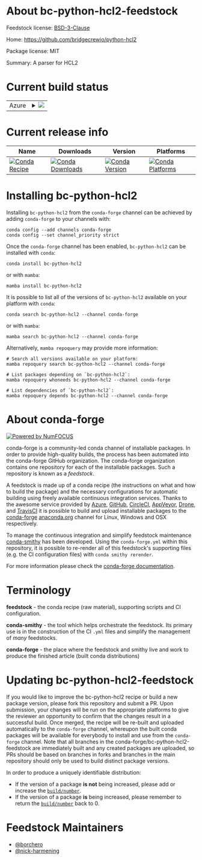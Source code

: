 About bc-python-hcl2-feedstock
==============================

Feedstock license: [BSD-3-Clause](https://github.com/conda-forge/bc-python-hcl2-feedstock/blob/main/LICENSE.txt)

Home: https://github.com/bridgecrewio/python-hcl2

Package license: MIT

Summary: A parser for HCL2

Current build status
====================


<table>
    
  <tr>
    <td>Azure</td>
    <td>
      <details>
        <summary>
          <a href="https://dev.azure.com/conda-forge/feedstock-builds/_build/latest?definitionId=20561&branchName=main">
            <img src="https://dev.azure.com/conda-forge/feedstock-builds/_apis/build/status/bc-python-hcl2-feedstock?branchName=main">
          </a>
        </summary>
        <table>
          <thead><tr><th>Variant</th><th>Status</th></tr></thead>
          <tbody><tr>
              <td>linux_64_python3.10.____cpython</td>
              <td>
                <a href="https://dev.azure.com/conda-forge/feedstock-builds/_build/latest?definitionId=20561&branchName=main">
                  <img src="https://dev.azure.com/conda-forge/feedstock-builds/_apis/build/status/bc-python-hcl2-feedstock?branchName=main&jobName=linux&configuration=linux%20linux_64_python3.10.____cpython" alt="variant">
                </a>
              </td>
            </tr><tr>
              <td>linux_64_python3.11.____cpython</td>
              <td>
                <a href="https://dev.azure.com/conda-forge/feedstock-builds/_build/latest?definitionId=20561&branchName=main">
                  <img src="https://dev.azure.com/conda-forge/feedstock-builds/_apis/build/status/bc-python-hcl2-feedstock?branchName=main&jobName=linux&configuration=linux%20linux_64_python3.11.____cpython" alt="variant">
                </a>
              </td>
            </tr><tr>
              <td>linux_64_python3.12.____cpython</td>
              <td>
                <a href="https://dev.azure.com/conda-forge/feedstock-builds/_build/latest?definitionId=20561&branchName=main">
                  <img src="https://dev.azure.com/conda-forge/feedstock-builds/_apis/build/status/bc-python-hcl2-feedstock?branchName=main&jobName=linux&configuration=linux%20linux_64_python3.12.____cpython" alt="variant">
                </a>
              </td>
            </tr><tr>
              <td>linux_64_python3.9.____cpython</td>
              <td>
                <a href="https://dev.azure.com/conda-forge/feedstock-builds/_build/latest?definitionId=20561&branchName=main">
                  <img src="https://dev.azure.com/conda-forge/feedstock-builds/_apis/build/status/bc-python-hcl2-feedstock?branchName=main&jobName=linux&configuration=linux%20linux_64_python3.9.____cpython" alt="variant">
                </a>
              </td>
            </tr><tr>
              <td>osx_64_python3.10.____cpython</td>
              <td>
                <a href="https://dev.azure.com/conda-forge/feedstock-builds/_build/latest?definitionId=20561&branchName=main">
                  <img src="https://dev.azure.com/conda-forge/feedstock-builds/_apis/build/status/bc-python-hcl2-feedstock?branchName=main&jobName=osx&configuration=osx%20osx_64_python3.10.____cpython" alt="variant">
                </a>
              </td>
            </tr><tr>
              <td>osx_64_python3.11.____cpython</td>
              <td>
                <a href="https://dev.azure.com/conda-forge/feedstock-builds/_build/latest?definitionId=20561&branchName=main">
                  <img src="https://dev.azure.com/conda-forge/feedstock-builds/_apis/build/status/bc-python-hcl2-feedstock?branchName=main&jobName=osx&configuration=osx%20osx_64_python3.11.____cpython" alt="variant">
                </a>
              </td>
            </tr><tr>
              <td>osx_64_python3.12.____cpython</td>
              <td>
                <a href="https://dev.azure.com/conda-forge/feedstock-builds/_build/latest?definitionId=20561&branchName=main">
                  <img src="https://dev.azure.com/conda-forge/feedstock-builds/_apis/build/status/bc-python-hcl2-feedstock?branchName=main&jobName=osx&configuration=osx%20osx_64_python3.12.____cpython" alt="variant">
                </a>
              </td>
            </tr><tr>
              <td>osx_64_python3.9.____cpython</td>
              <td>
                <a href="https://dev.azure.com/conda-forge/feedstock-builds/_build/latest?definitionId=20561&branchName=main">
                  <img src="https://dev.azure.com/conda-forge/feedstock-builds/_apis/build/status/bc-python-hcl2-feedstock?branchName=main&jobName=osx&configuration=osx%20osx_64_python3.9.____cpython" alt="variant">
                </a>
              </td>
            </tr><tr>
              <td>osx_arm64_python3.10.____cpython</td>
              <td>
                <a href="https://dev.azure.com/conda-forge/feedstock-builds/_build/latest?definitionId=20561&branchName=main">
                  <img src="https://dev.azure.com/conda-forge/feedstock-builds/_apis/build/status/bc-python-hcl2-feedstock?branchName=main&jobName=osx&configuration=osx%20osx_arm64_python3.10.____cpython" alt="variant">
                </a>
              </td>
            </tr><tr>
              <td>osx_arm64_python3.11.____cpython</td>
              <td>
                <a href="https://dev.azure.com/conda-forge/feedstock-builds/_build/latest?definitionId=20561&branchName=main">
                  <img src="https://dev.azure.com/conda-forge/feedstock-builds/_apis/build/status/bc-python-hcl2-feedstock?branchName=main&jobName=osx&configuration=osx%20osx_arm64_python3.11.____cpython" alt="variant">
                </a>
              </td>
            </tr><tr>
              <td>osx_arm64_python3.12.____cpython</td>
              <td>
                <a href="https://dev.azure.com/conda-forge/feedstock-builds/_build/latest?definitionId=20561&branchName=main">
                  <img src="https://dev.azure.com/conda-forge/feedstock-builds/_apis/build/status/bc-python-hcl2-feedstock?branchName=main&jobName=osx&configuration=osx%20osx_arm64_python3.12.____cpython" alt="variant">
                </a>
              </td>
            </tr><tr>
              <td>osx_arm64_python3.9.____cpython</td>
              <td>
                <a href="https://dev.azure.com/conda-forge/feedstock-builds/_build/latest?definitionId=20561&branchName=main">
                  <img src="https://dev.azure.com/conda-forge/feedstock-builds/_apis/build/status/bc-python-hcl2-feedstock?branchName=main&jobName=osx&configuration=osx%20osx_arm64_python3.9.____cpython" alt="variant">
                </a>
              </td>
            </tr><tr>
              <td>win_64_python3.10.____cpython</td>
              <td>
                <a href="https://dev.azure.com/conda-forge/feedstock-builds/_build/latest?definitionId=20561&branchName=main">
                  <img src="https://dev.azure.com/conda-forge/feedstock-builds/_apis/build/status/bc-python-hcl2-feedstock?branchName=main&jobName=win&configuration=win%20win_64_python3.10.____cpython" alt="variant">
                </a>
              </td>
            </tr><tr>
              <td>win_64_python3.11.____cpython</td>
              <td>
                <a href="https://dev.azure.com/conda-forge/feedstock-builds/_build/latest?definitionId=20561&branchName=main">
                  <img src="https://dev.azure.com/conda-forge/feedstock-builds/_apis/build/status/bc-python-hcl2-feedstock?branchName=main&jobName=win&configuration=win%20win_64_python3.11.____cpython" alt="variant">
                </a>
              </td>
            </tr><tr>
              <td>win_64_python3.12.____cpython</td>
              <td>
                <a href="https://dev.azure.com/conda-forge/feedstock-builds/_build/latest?definitionId=20561&branchName=main">
                  <img src="https://dev.azure.com/conda-forge/feedstock-builds/_apis/build/status/bc-python-hcl2-feedstock?branchName=main&jobName=win&configuration=win%20win_64_python3.12.____cpython" alt="variant">
                </a>
              </td>
            </tr><tr>
              <td>win_64_python3.9.____cpython</td>
              <td>
                <a href="https://dev.azure.com/conda-forge/feedstock-builds/_build/latest?definitionId=20561&branchName=main">
                  <img src="https://dev.azure.com/conda-forge/feedstock-builds/_apis/build/status/bc-python-hcl2-feedstock?branchName=main&jobName=win&configuration=win%20win_64_python3.9.____cpython" alt="variant">
                </a>
              </td>
            </tr>
          </tbody>
        </table>
      </details>
    </td>
  </tr>
</table>

Current release info
====================

| Name | Downloads | Version | Platforms |
| --- | --- | --- | --- |
| [![Conda Recipe](https://img.shields.io/badge/recipe-bc--python--hcl2-green.svg)](https://anaconda.org/conda-forge/bc-python-hcl2) | [![Conda Downloads](https://img.shields.io/conda/dn/conda-forge/bc-python-hcl2.svg)](https://anaconda.org/conda-forge/bc-python-hcl2) | [![Conda Version](https://img.shields.io/conda/vn/conda-forge/bc-python-hcl2.svg)](https://anaconda.org/conda-forge/bc-python-hcl2) | [![Conda Platforms](https://img.shields.io/conda/pn/conda-forge/bc-python-hcl2.svg)](https://anaconda.org/conda-forge/bc-python-hcl2) |

Installing bc-python-hcl2
=========================

Installing `bc-python-hcl2` from the `conda-forge` channel can be achieved by adding `conda-forge` to your channels with:

```
conda config --add channels conda-forge
conda config --set channel_priority strict
```

Once the `conda-forge` channel has been enabled, `bc-python-hcl2` can be installed with `conda`:

```
conda install bc-python-hcl2
```

or with `mamba`:

```
mamba install bc-python-hcl2
```

It is possible to list all of the versions of `bc-python-hcl2` available on your platform with `conda`:

```
conda search bc-python-hcl2 --channel conda-forge
```

or with `mamba`:

```
mamba search bc-python-hcl2 --channel conda-forge
```

Alternatively, `mamba repoquery` may provide more information:

```
# Search all versions available on your platform:
mamba repoquery search bc-python-hcl2 --channel conda-forge

# List packages depending on `bc-python-hcl2`:
mamba repoquery whoneeds bc-python-hcl2 --channel conda-forge

# List dependencies of `bc-python-hcl2`:
mamba repoquery depends bc-python-hcl2 --channel conda-forge
```


About conda-forge
=================

[![Powered by
NumFOCUS](https://img.shields.io/badge/powered%20by-NumFOCUS-orange.svg?style=flat&colorA=E1523D&colorB=007D8A)](https://numfocus.org)

conda-forge is a community-led conda channel of installable packages.
In order to provide high-quality builds, the process has been automated into the
conda-forge GitHub organization. The conda-forge organization contains one repository
for each of the installable packages. Such a repository is known as a *feedstock*.

A feedstock is made up of a conda recipe (the instructions on what and how to build
the package) and the necessary configurations for automatic building using freely
available continuous integration services. Thanks to the awesome service provided by
[Azure](https://azure.microsoft.com/en-us/services/devops/), [GitHub](https://github.com/),
[CircleCI](https://circleci.com/), [AppVeyor](https://www.appveyor.com/),
[Drone](https://cloud.drone.io/welcome), and [TravisCI](https://travis-ci.com/)
it is possible to build and upload installable packages to the
[conda-forge](https://anaconda.org/conda-forge) [anaconda.org](https://anaconda.org/)
channel for Linux, Windows and OSX respectively.

To manage the continuous integration and simplify feedstock maintenance
[conda-smithy](https://github.com/conda-forge/conda-smithy) has been developed.
Using the ``conda-forge.yml`` within this repository, it is possible to re-render all of
this feedstock's supporting files (e.g. the CI configuration files) with ``conda smithy rerender``.

For more information please check the [conda-forge documentation](https://conda-forge.org/docs/).

Terminology
===========

**feedstock** - the conda recipe (raw material), supporting scripts and CI configuration.

**conda-smithy** - the tool which helps orchestrate the feedstock.
                   Its primary use is in the construction of the CI ``.yml`` files
                   and simplify the management of *many* feedstocks.

**conda-forge** - the place where the feedstock and smithy live and work to
                  produce the finished article (built conda distributions)


Updating bc-python-hcl2-feedstock
=================================

If you would like to improve the bc-python-hcl2 recipe or build a new
package version, please fork this repository and submit a PR. Upon submission,
your changes will be run on the appropriate platforms to give the reviewer an
opportunity to confirm that the changes result in a successful build. Once
merged, the recipe will be re-built and uploaded automatically to the
`conda-forge` channel, whereupon the built conda packages will be available for
everybody to install and use from the `conda-forge` channel.
Note that all branches in the conda-forge/bc-python-hcl2-feedstock are
immediately built and any created packages are uploaded, so PRs should be based
on branches in forks and branches in the main repository should only be used to
build distinct package versions.

In order to produce a uniquely identifiable distribution:
 * If the version of a package **is not** being increased, please add or increase
   the [``build/number``](https://docs.conda.io/projects/conda-build/en/latest/resources/define-metadata.html#build-number-and-string).
 * If the version of a package **is** being increased, please remember to return
   the [``build/number``](https://docs.conda.io/projects/conda-build/en/latest/resources/define-metadata.html#build-number-and-string)
   back to 0.

Feedstock Maintainers
=====================

* [@borchero](https://github.com/borchero/)
* [@nick-harmening](https://github.com/nick-harmening/)

